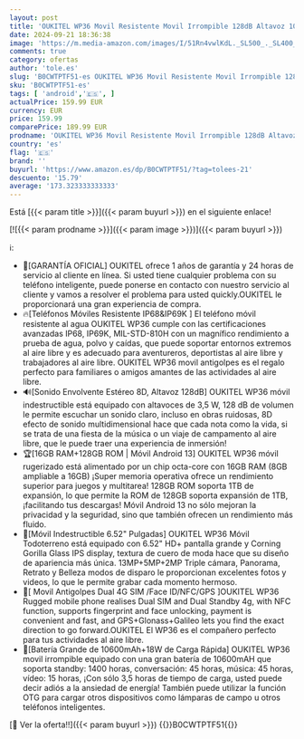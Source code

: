 ```yaml
---
layout: post
title: 'OUKITEL WP36 Movil Resistente Movil Irrompible 128dB Altavoz 10600mAh Móvil Rugerizado 16GB+128GB/1TB 6.52"HD+ Movil Indestructible Movil Todoterreno Android 13 Cámara 13MP Dual 4G SIM/NFC/GPS/Face ID'
date: 2024-09-21 18:36:38
image: 'https://m.media-amazon.com/images/I/51Rn4vwlKdL._SL500_._SL400_.jpg'
comments: true
category: ofertas
author: 'tole.es'
slug: 'B0CWTPTF51-es OUKITEL WP36 Movil Resistente Movil Irrompible 128dB...'
sku: 'B0CWTPTF51-es'
tags: [ 'android','🇪🇸', ]
actualPrice: 159.99 EUR
currency: EUR
price: 159.99
comparePrice: 189.99 EUR
prodname: 'OUKITEL WP36 Movil Resistente Movil Irrompible 128dB Altavoz 10600mAh Móvil Rugerizado 16GB+128GB/1TB 6.52"HD+ Movil Indestructible Movil Todoterreno Android 13 Cámara 13MP Dual 4G SIM/NFC/GPS/Face ID'
country: 'es'
flag: '🇪🇸'
brand: ''
buyurl: 'https://www.amazon.es/dp/B0CWTPTF51/?tag=tolees-21'
descuento: '15.79'
average: '173.323333333333'
---
```


Está [{{< param title >}}]({{< param buyurl >}}) en el siguiente enlace!

[![{{< param prodname >}}]({{< param image >}})]({{< param buyurl >}})

ℹ️:

- 💝[GARANTÍA OFICIAL] OUKITEL ofrece 1 años de garantía y 24 horas de servicio al cliente en línea. Si usted tiene cualquier problema con su teléfono inteligente, puede ponerse en contacto con nuestro servicio al cliente y vamos a resolver el problema para usted quickly.OUKITEL le proporcionará una gran experiencia de compra.
- 🔥[Teléfonos Móviles Resistente IP68&IP69K ] El teléfono móvil resistente al agua OUKITEL WP36 cumple con las certificaciones avanzadas IP68, IP69K, MIL-STD-810H con un magnífico rendimiento a prueba de agua, polvo y caídas, que puede soportar entornos extremos al aire libre y es adecuado para aventureros, deportistas al aire libre y trabajadores al aire libre. OUKITEL WP36 movil antigolpes es el regalo perfecto para familiares o amigos amantes de las actividades al aire libre.
- 🔊[Sonido Envolvente Estéreo 8D, Altavoz 128dB] OUKITEL WP36 móvil indestructible está equipado con altavoces de 3,5 W, 128 dB de volumen le permite escuchar un sonido claro, incluso en obras ruidosas, 8D efecto de sonido multidimensional hace que cada nota como la vida, si se trata de una fiesta de la música o un viaje de campamento al aire libre, que le puede traer una experiencia de inmersión!
- 🏆[16GB RAM+128GB ROM | Móvil Android 13] OUKITEL WP36 móvil rugerizado está alimentado por un chip octa-core con 16GB RAM (8GB ampliable a 16GB) ¡Super memoria operativa ofrece un rendimiento superior para juegos y multitarea! 128GB ROM soporta 1TB de expansión, lo que permite la ROM de 128GB soporta expansión de 1TB, ¡facilitando tus descargas! Móvil Android 13 no sólo mejoran la privacidad y la seguridad, sino que también ofrecen un rendimiento más fluido.
- 🎨[Móvil Indestructible 6.52" Pulgadas] OUKITEL WP36 Móvil Todoterreno está equipado con 6.52" HD+ pantalla grande y Corning Gorilla Glass IPS display, textura de cuero de moda hace que su diseño de apariencia más única. 13MP+5MP+2MP Triple cámara, Panorama, Retrato y Belleza modos de disparo le proporcionan excelentes fotos y videos, lo que le permite grabar cada momento hermoso.
- 🚀[ Movil Antigolpes Dual 4G SIM /Face ID/NFC/GPS ]OUKITEL WP36 Rugged mobile phone realises Dual SIM and Dual Standby 4g, with NFC function, supports fingerprint and face unlocking, payment is convenient and fast, and GPS+Glonass+Galileo lets you find the exact direction to go forward.OUKITEL El WP36 es el compañero perfecto para tus actividades al aire libre.
- 🔋[Batería Grande de 10600mAh+18W de Carga Rápida] OUKITEL WP36 movil irrompible equipado con una gran batería de 10600mAH que soporta standby: 1400 horas, conversación: 45 horas, música: 45 horas, vídeo: 15 horas, ¡Con sólo 3,5 horas de tiempo de carga, usted puede decir adiós a la ansiedad de energía! También puede utilizar la función OTG para cargar otros dispositivos como lámparas de campo u otros teléfonos inteligentes.

[🛒 Ver la oferta!!]({{< param buyurl >}})
{{<world>}}B0CWTPTF51{{</world>}}
